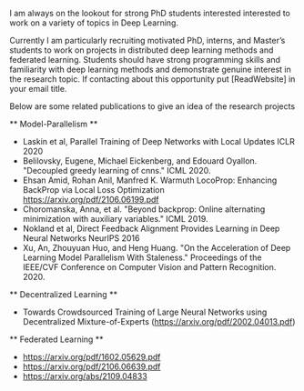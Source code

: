 I am always on the lookout for strong PhD students interested interested to work on a variety of topics in Deep Learning. 

Currently I am particularly recruiting motivated PhD, interns, and Master’s students  to work on projects in distributed deep learning methods and federated learning. Students should have strong programming skills and familiarity with deep learning methods and demonstrate genuine interest in the research topic. If contacting about this opportunity put [ReadWebsite] in your email title.


Below are some related publications to give an idea of the research projects

** Model-Parallelism ** 
- Laskin et al, Parallel Training of Deep Networks with Local Updates ICLR 2020
- Belilovsky, Eugene, Michael Eickenberg, and Edouard Oyallon. "Decoupled greedy learning of cnns." ICML 2020.
- Ehsan Amid, Rohan Anil, Manfred K. Warmuth LocoProp: Enhancing BackProp via Local Loss Optimization https://arxiv.org/pdf/2106.06199.pdf
- Choromanska, Anna, et al. "Beyond backprop: Online alternating minimization with auxiliary variables." ICML 2019.
- Nokland et al, Direct Feedback Alignment Provides Learning in Deep Neural Networks NeurIPS 2016
- Xu, An, Zhouyuan Huo, and Heng Huang. "On the Acceleration of Deep Learning Model Parallelism With Staleness." Proceedings of the IEEE/CVF Conference on Computer Vision and Pattern Recognition. 2020.

** Decentralized Learning **

- Towards Crowdsourced Training of Large Neural Networks using Decentralized Mixture-of-Experts (https://arxiv.org/pdf/2002.04013.pdf)


** Federated Learning ** 

- https://arxiv.org/pdf/1602.05629.pdf
- https://arxiv.org/pdf/2106.06639.pdf
- https://arxiv.org/abs/2109.04833
